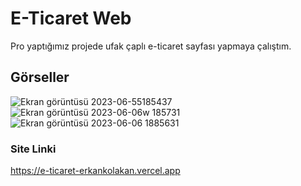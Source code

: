 # E-Ticaret Web

Pro yaptığımız projede ufak çaplı e-ticaret sayfası yapmaya çalıştım.

## Görseller


![Ekran görüntüsü 2023-06-55185437](https://github.com/erkankolakan/e-ticaret/assets/126770706/ef7516f2-adc8-46bc-9218-ab4365fd6ce6)
![Ekran görüntüsü 2023-06-06w 185731](https://github.com/erkankolakan/e-ticaret/assets/126770706/134e94ad-9f59-4011-a912-aae03a04a53b)
![Ekran görüntüsü 2023-06-06 1885631](https://github.com/erkankolakan/e-ticaret/assets/126770706/e487f8d0-6639-4af6-aa8f-5836de3a2c93)

### Site Linki
https://e-ticaret-erkankolakan.vercel.app
